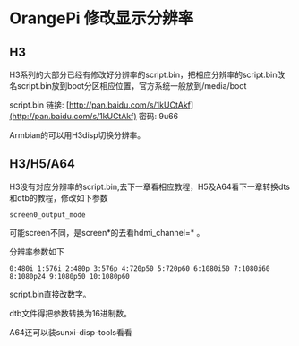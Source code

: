 # OrangePi 修改显示分辨率

## H3

H3系列的大部分已经有修改好分辨率的script.bin，把相应分辨率的script.bin改名script.bin放到boot分区相应位置，官方系统一般放到/media/boot

script.bin 链接: [http://pan.baidu.com/s/1kUCtAkf](http://pan.baidu.com/s/1kUCtAkf) 密码: 9u66

Armbian的可以用H3disp切换分辨率。

## H3/H5/A64

H3没有对应分辨率的script.bin,去下一章看相应教程，H5及A64看下一章转换dts和dtb的教程，修改如下参数

```
screen0_output_mode
```

可能screen不同，是screen\*的去看hdmi\_channel=\* 。

分辨率参数如下

```
0:480i 1:576i 2:480p 3:576p 4:720p50 5:720p60 6:1080i50 7:1080i60 8:1080p24 9:1080p50 10:1080p60
```

script.bin直接改数字。

dtb文件得把参数转换为16进制数。

A64还可以装sunxi-disp-tools看看

